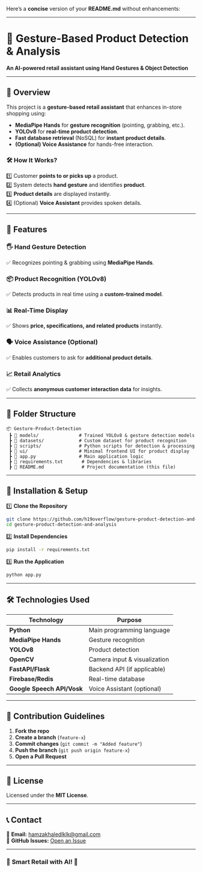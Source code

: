 Here’s a **concise** version of your **README.md** without enhancements:  

---

# **🛒 Gesture-Based Product Detection & Analysis**  
**An AI-powered retail assistant using Hand Gestures & Object Detection**  

---

## **📌 Overview**  
This project is a **gesture-based retail assistant** that enhances in-store shopping using:  
- **MediaPipe Hands** for **gesture recognition** (pointing, grabbing, etc.).  
- **YOLOv8** for **real-time product detection**.  
- **Fast database retrieval** (NoSQL) for **instant product details**.  
- **(Optional) Voice Assistance** for hands-free interaction.  

### **🛠️ How It Works?**  
1️⃣ Customer **points to or picks up** a product.  
2️⃣ System detects **hand gesture** and identifies **product**.  
3️⃣ **Product details** are displayed instantly.  
4️⃣ (Optional) **Voice Assistant** provides spoken details.  

---

## **🚀 Features**  

### **🖐 Hand Gesture Detection**  
✅ Recognizes pointing & grabbing using **MediaPipe Hands**.  

### **📦 Product Recognition (YOLOv8)**  
✅ Detects products in real time using a **custom-trained model**.  

### **📊 Real-Time Display**  
✅ Shows **price, specifications, and related products** instantly.  

### **🗣️ Voice Assistance (Optional)**  
✅ Enables customers to ask for **additional product details**.  

### **📈 Retail Analytics**  
✅ Collects **anonymous customer interaction data** for insights.  

---

## **📂 Folder Structure**  

```
📦 Gesture-Product-Detection  
 ┣ 📂 models/               # Trained YOLOv8 & gesture detection models  
 ┣ 📂 datasets/             # Custom dataset for product recognition  
 ┣ 📂 scripts/              # Python scripts for detection & processing  
 ┣ 📂 ui/                   # Minimal frontend UI for product display  
 ┣ 📜 app.py                # Main application logic  
 ┣ 📜 requirements.txt       # Dependencies & libraries  
 ┣ 📜 README.md              # Project documentation (this file)  
```

---

## **🔧 Installation & Setup**  

1️⃣ **Clone the Repository**  
```sh
git clone https://github.com/h19overflow/gesture-product-detection-and-analysis.git
cd gesture-product-detection-and-analysis
```

2️⃣ **Install Dependencies**  
```sh
pip install -r requirements.txt
```

3️⃣ **Run the Application**  
```sh
python app.py
```

---

## **🛠️ Technologies Used**  

| Technology        | Purpose                     |
|------------------|-----------------------------|
| **Python**       | Main programming language   |
| **MediaPipe Hands** | Gesture recognition       |
| **YOLOv8**       | Product detection           |
| **OpenCV**       | Camera input & visualization |
| **FastAPI/Flask** | Backend API (if applicable) |
| **Firebase/Redis** | Real-time database         |
| **Google Speech API/Vosk** | Voice Assistant (optional) |

---

## **📢 Contribution Guidelines**  

1. **Fork the repo**  
2. **Create a branch** (`feature-x`)  
3. **Commit changes** (`git commit -m "Added feature"`)  
4. **Push the branch** (`git push origin feature-x`)  
5. **Open a Pull Request**  

---

## **📜 License**  
Licensed under the **MIT License**.  

---

## **📞 Contact**  
📧 **Email:** hamzakhaledlklk@gmail.com  
📌 **GitHub Issues:** [Open an Issue](https://github.com/h19overflow/gesture-product-detection-and-analysis/issues)  

---

### 🚀 **Smart Retail with AI!** 🎯  
